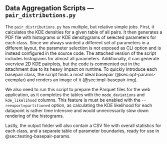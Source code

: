 ## Data Aggregation Scripts — `pair_distributions.py`

The `pair_distributions.py` has multiple, but relative simple jobs.
First, it calculates the KDE densities for a given table of all pairs.
It then generates a PDF file with histograms or KDE densitygrams of selected parameters for each class.
Since we always wanted a different set of parameters in a different layout, the parameter selection is not exposed as CLI option and is instead configured in the source code.
The attached version of the script includes histograms for almost all parameters.
Additionally, it can generate overview 2D KDE pairplots, but the code is commented out in the attachment due to its heavy impact on runtime.
To quickly introduce each basepair class, the script finds a most ideal basepair (@sec:opt-params-exemplar) and renders an image of it (@sec:impl-basepair-img).

We also need to run this script to prepare the Parquet files for the web application, as it completes the tables with the `mode_deviations` and `kde_likelihood` columns.
This feature is must be enabled with the `--reexport=partitioned` option, as calculating the KDE likelihood for each datapoint is rather time intensive and would unnecessarily slow down rendering of the histograms.

Lastly, the output folder will also contain a CSV file with overall statistics for each class, and a separate table of parameter boundaries, ready for use in @sec:testing-basepair-params.
